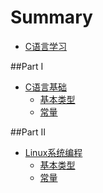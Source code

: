 # Summary

* [C语言学习](README.md)

##Part I

* [C语言基础](PartI/README.md)
	* [基本类型](PartI/01.md)
	* [常量](PartI/02.md)

##Part II

* [Linux系统编程](PartII/README.md)
	* [基本类型](PartII/01.md)
	* [常量](PartII/02.md)


